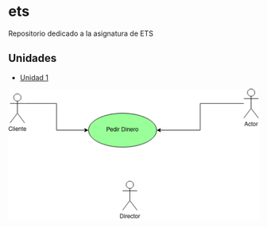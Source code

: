 # ets
Repositorio dedicado a la asignatura de ETS

## Unidades
- [Unidad 1](unidad-1)

<img src="img/test.png">
